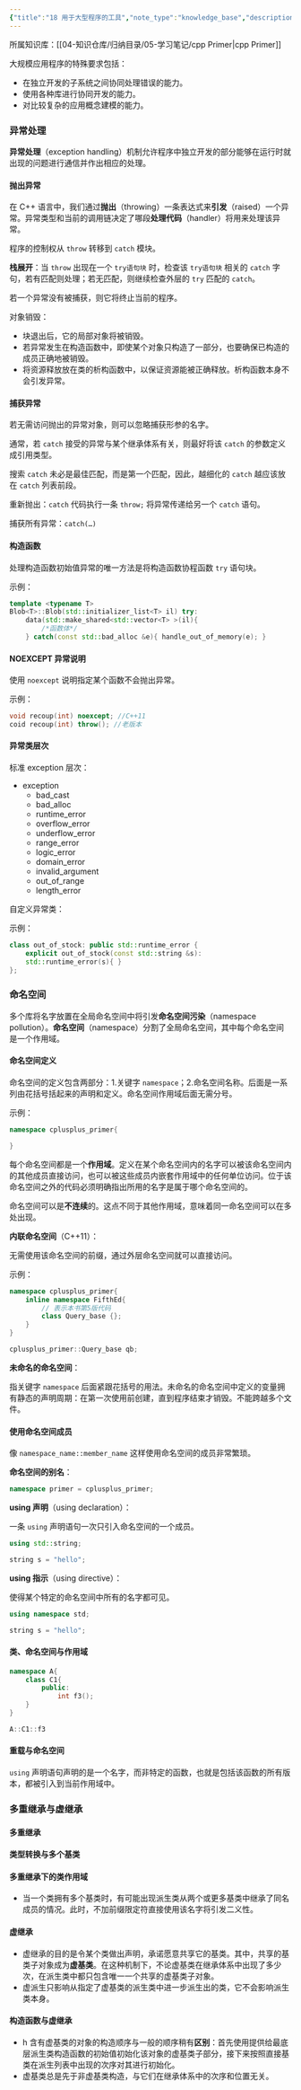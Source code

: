```yaml
---
{"title":"18 用于大型程序的工具","note_type":"knowledge_base","description":"学习C++ Primer 的学习笔记","tags":["cpp"],"create_time":"2024-03-05","update_time":"2025-02-19","dg-home":false,"dg-publish":true,"aliase":null,"root":"cpp Primer","permalink":"/04-知识仓库/知识单元/05-学习笔记/cpp Primer/18 用于大型程序的工具/","dgPassFrontmatter":true,"noteIcon":"","created":"2024-03-05","updated":"2025-02-19"}
---
```



所属知识库：[[04-知识仓库/归纳目录/05-学习笔记/cpp Primer\|cpp Primer]]

大规模应用程序的特殊要求包括：

- 在独立开发的子系统之间协同处理错误的能力。
- 使用各种库进行协同开发的能力。
- 对比较复杂的应用概念建模的能力。

### 异常处理

**异常处理**（exception handling）机制允许程序中独立开发的部分能够在运行时就出现的问题进行通信并作出相应的处理。

#### 抛出异常

在 C++ 语言中，我们通过**抛出**（throwing）一条表达式来**引发**（raised）一个异常。异常类型和当前的调用链决定了哪段**处理代码**（handler）将用来处理该异常。

程序的控制权从 `throw` 转移到 `catch` 模块。

**栈展开**：当 `throw` 出现在一个 `try语句块` 时，检查该 `try语句块` 相关的 `catch` 字句，若有匹配则处理；若无匹配，则继续检查外层的 `try` 匹配的 `catch`。

若一个异常没有被捕获，则它将终止当前的程序。

对象销毁：

- 块退出后，它的局部对象将被销毁。
- 若异常发生在构造函数中，即使某个对象只构造了一部分，也要确保已构造的成员正确地被销毁。
- 将资源释放放在类的析构函数中，以保证资源能被正确释放。析构函数本身不会引发异常。

#### 捕获异常

若无需访问抛出的异常对象，则可以忽略捕获形参的名字。

通常，若 `catch` 接受的异常与某个继承体系有关，则最好将该 `catch` 的参数定义成引用类型。

搜索 `catch` 未必是最佳匹配，而是第一个匹配，因此，越细化的 `catch` 越应该放在 `catch` 列表前段。

重新抛出：`catch` 代码执行一条 `throw;` 将异常传递给另一个 `catch` 语句。

捕获所有异常：`catch(…)`

#### 构造函数

处理构造函数初始值异常的唯一方法是将构造函数协程函数 `try` 语句块。

示例：

```cpp
template <typename T>
Blob<T>::Blob(std::initializer_list<T> il) try:
    data(std::make_shared<std::vector<T> >(il){
        /*函数体*/
    } catch(const std::bad_alloc &e){ handle_out_of_memory(e); }
```

#### NOEXCEPT 异常说明

使用 `noexcept` 说明指定某个函数不会抛出异常。

示例：

```cpp
void recoup(int) noexcept; //C++11
coid recoup(int) throw(); //老版本
```

#### 异常类层次

标准 exception 层次：

- exception
	- bad_cast
	- bad_alloc
	- runtime_error
	- overflow_error
	- underflow_error
	- range_error
	- logic_error
	- domain_error
	- invalid_argument
	- out_of_range
	- length_error

自定义异常类：

示例：

```cpp
class out_of_stock: public std::runtime_error {
    explicit out_of_stock(const std::string &s):
    std::runtime_error(s){ }
};
```

### 命名空间

多个库将名字放置在全局命名空间中将引发**命名空间污染**（namespace pollution）。**命名空间**（namespace）分割了全局命名空间，其中每个命名空间是一个作用域。

#### 命名空间定义

命名空间的定义包含两部分：1.关键字 `namespace`；2.命名空间名称。后面是一系列由花括号括起来的声明和定义。命名空间作用域后面无需分号。

示例：

```cpp
namespace cplusplus_primer{

}
```

每个命名空间都是一个**作用域**。定义在某个命名空间内的名字可以被该命名空间内的其他成员直接访问，也可以被这些成员内嵌套作用域中的任何单位访问。位于该命名空间之外的代码必须明确指出所用的名字是属于哪个命名空间的。

命名空间可以是**不连续**的。这点不同于其他作用域，意味着同一命名空间可以在多处出现。

**内联命名空间**（C++11）：

无需使用该命名空间的前缀，通过外层命名空间就可以直接访问。

示例：

```cpp
namespace cplusplus_primer{
    inline namespace FifthEd{
        // 表示本书第5版代码
        class Query_base {};
    }
}

cplusplus_primer::Query_base qb;
```

**未命名的命名空间**：

指关键字 `namespace` 后面紧跟花括号的用法。未命名的命名空间中定义的变量拥有静态的声明周期：在第一次使用前创建，直到程序结束才销毁。不能跨越多个文件。

#### 使用命名空间成员

像 `namespace_name::member_name` 这样使用命名空间的成员非常繁琐。

**命名空间的别名**：

```cpp
namespace primer = cplusplus_primer;
```

**using 声明**（using declaration）：

一条 `using` 声明语句一次只引入命名空间的一个成员。

```cpp
using std::string;

string s = "hello";
```

**using 指示**（using directive）：

使得某个特定的命名空间中所有的名字都可见。

```cpp
using namespace std;

string s = "hello";
```

#### 类、命名空间与作用域

```cpp
namespace A{
    class C1{
        public:
            int f3();
    }
}

A::C1::f3
```

#### 重载与命名空间

`using` 声明语句声明的是一个名字，而非特定的函数，也就是包括该函数的所有版本，都被引入到当前作用域中。

### 多重继承与虚继承

#### 多重继承

#### 类型转换与多个基类

#### 多重继承下的类作用域

- 当一个类拥有多个基类时，有可能出现派生类从两个或更多基类中继承了同名成员的情况。此时，不加前缀限定符直接使用该名字将引发二义性。

#### 虚继承

- 虚继承的目的是令某个类做出声明，承诺愿意共享它的基类。其中，共享的基类子对象成为**虚基类**。在这种机制下，不论虚基类在继承体系中出现了多少次，在派生类中都只包含唯一一个共享的虚基类子对象。
- 虚派生只影响从指定了虚基类的派生类中进一步派生出的类，它不会影响派生类本身。

#### 构造函数与虚继承

- h 含有虚基类的对象的构造顺序与一般的顺序稍有**区别**：首先使用提供给最底层派生类构造函数的初始值初始化该对象的虚基类子部分，接下来按照直接基类在派生列表中出现的次序对其进行初始化。
- 虚基类总是先于非虚基类构造，与它们在继承体系中的次序和位置无关。
